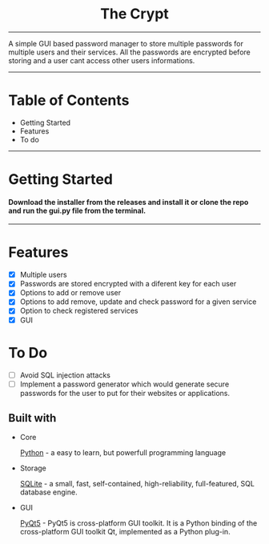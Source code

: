 <h1 align='center'>The Crypt</h1>

---

<p>
  A simple GUI based password manager to store multiple passwords for multiple users and their services.
  All the passwords are encrypted before storing and a user cant access other users informations.
</p>


---


# Table of Contents
<ul>
	<li>Getting Started</a></li>
	<li>Features</a></li>
	<li>To do</a></li>
</ul>


---


# Getting Started
<h4> Download the installer from the releases and install it or clone the repo and run the gui.py file from the terminal.</h4>


---


# Features

- [X] Multiple users 
- [X] Passwords are stored encrypted with a diferent key for each user
- [X] Options to add or remove user
- [X] Options to add remove, update and check password for a given service
- [X] Option to check registered services
- [X] GUI

# To Do
- [ ] Avoid SQL injection attacks
- [ ] Implement a password generator which would generate secure passwords for the user to put for their websites or applications.

<h2> Built with</h2>
<ul>
	<li>Core
    		<p>
			<a href="python.org">Python</a> - a easy to learn, but powerfull programming language
		</p>
  	</li>
  	<li>Storage
    	<p>
				<a href="https://www.sqlite.org">SQLite</a> -  
				a small, fast, self-contained, high-reliability, full-featured, SQL database engine.
			</p>
  	</li>
		<li>GUI
			<p>
			<a href='https://www.riverbankcomputing.com/software/pyqt/'>PyQt5</a> - 
				PyQt5 is cross-platform GUI toolkit. It is a Python binding of the cross-platform GUI toolkit Qt, implemented as a Python plug-in.
			</p>
			
</ul>
	


